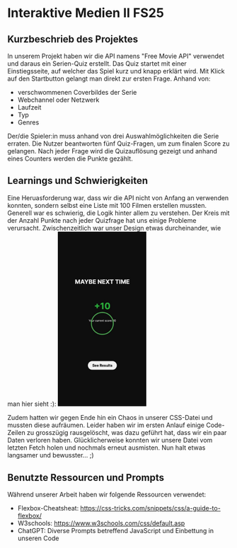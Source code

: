 # Interaktive Medien II FS25

## Kurzbeschrieb des Projektes
In unserem Projekt haben wir die API namens "Free Movie API" verwendet und daraus ein Serien-Quiz erstellt. Das Quiz startet mit einer Einstiegsseite, auf welcher das Spiel kurz und knapp erklärt wird. Mit Klick auf den Startbutton gelangt man direkt zur ersten Frage. Anhand von:
 - verschwommenen Coverbildes der Serie
 - Webchannel oder Netzwerk
 - Laufzeit
 - Typ
 - Genres 
 
Der/die Spieler:in muss anhand von drei Auswahlmöglichkeiten die Serie erraten. Die Nutzer beantworten fünf Quiz-Fragen, um zum finalen Score zu gelangen. Nach jeder Frage wird die Quizauflösung gezeigt und anhand eines Counters werden die Punkte gezählt. 

## Learnings und Schwierigkeiten
Eine Heruasforderung war, dass wir die API nicht von Anfang an verwenden konnten, sondern selbst eine Liste mit 100 Filmen erstellen mussten. Generell war es schwierig, die Logik hinter allem zu verstehen. Der Kreis mit der Anzahl Punkte nach jeder Quizfrage hat uns einige Probleme verursacht. Zwischenzeitlich war unser Design etwas durcheinander, wie man hier sieht :):
<img src="img/kreis.jpg" alt="Example Image" width="200" height="auto">

Zudem hatten wir gegen Ende hin ein Chaos in unserer CSS-Datei und mussten diese aufräumen. Leider haben wir im ersten Anlauf einige Code-Zeilen zu grosszügig rausgelöscht, was dazu geführt hat, dass wir ein paar Daten verloren haben. Glücklicherweise konnten wir unsere Datei vom letzten Fetch holen und nochmals erneut ausmisten. Nun halt etwas langsamer und bewusster... ;) 

## Benutzte Ressourcen und Prompts
Während unserer Arbeit haben wir folgende Ressourcen verwendet: 
- Flexbox-Cheatsheat: https://css-tricks.com/snippets/css/a-guide-to-flexbox/
- W3schools: https://www.w3schools.com/css/default.asp
- ChatGPT: Diverse Prompts betreffend JavaScript und Einbettung in unseren Code